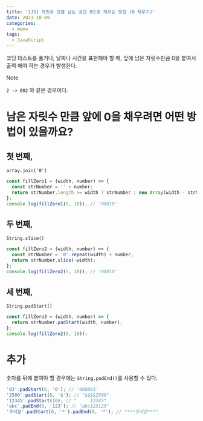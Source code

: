 ```yaml
---
title: '[JS] 자릿수 만큼 남는 공간 0으로 채우는 방법 (0 채우기)'
date: 2023-10-09
categories:
  - memo
tags:
  - JavaScript
---
```


코딩 테스트를 풀거나, 날짜나 시간을 표현해야 할 때, 앞에 남은 자릿수만큼 0을 붙여서 출력 해야 하는 경우가 발생한다.

> [!NOTE]
>
> `2 -> 002` 와 같은 경우이다.

# 남은 자릿수 만큼 앞에 0을 채우려면 어떤 방법이 있을까요?

## 첫 번째,

`array.join('0')`

```js
const fillZero1 = (width, number) => {
  const strNumber = '' + number;
  return strNumber.length >= width ? strNumber : new Array(width - strNumber.length + 1).join('0') + strNumber;
};
console.log(fillZero1(5, 10)); // '00010'
```

## 두 번째,

`String.slice()`

```js
const fillZero2 = (width, number) => {
  const strNumber = '0'.repeat(width) + number;
  return strNumber.slice(-width);
};
console.log(fillZero2(5, 10)); // '00010'
```

## 세 번째,

`String.padStart()`

```js
const fillZero3 = (width, number) => {
  return strNumber.padStart(width, number);
};
console.log(fillZero2(5, 10));
```

# 추가

숫자를 뒤에 붙여야 할 경우에는 `String.padEnd()`를 사용할 수 있다.

```js
'03'.padStart(6, '0'); // '000003'
'2500'.padStart(8, '$'); // "$$$$2500"
'12345'.padStart(10); // "     12345"
'abc'.padEnd(9, '123'); // "abc123123"
'주석문'.padStart(6, '*').padEnd(9, '*'); // "***주석문***"
```
